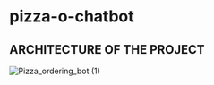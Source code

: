 # pizza-o-chatbot
## ARCHITECTURE OF THE PROJECT
![Pizza_ordering_bot (1)](https://user-images.githubusercontent.com/59551594/96567162-1ccd6b80-12e4-11eb-80b3-617bfdb4ebde.png)
